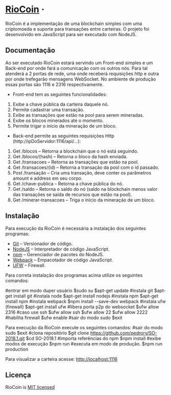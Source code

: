 
# [RioCoin](https://github.com/pedrorv/SO-2018.1) ·          
RioCoin é a implementação de uma blockchain simples com uma criptomoeda e suporte para transações entre carteiras.
O projeto foi desenvolvido em JavaScript para ser executado com NodeJS.
## Documentação
Ao ser executado RioCoin estará servindo um Front-end simples e um Back-end por onde fará a comunicação com os outros nós. Para tal atenderá a 2 portas de rede, uma onde receberá requisições http e outra por onde trefegarão mensagens WebSocket. No ambiente de produção essas portas são 1116 e 2316 respectivamente.
*	Front-end tem as seguintes funcionalidades: 
1.	Exibe a chave pública da carteira daquele nó.
2.	Permite cadastrar uma transação.
3.	Exibe as transações que estão na pool para serem mineradas.
4.	Exibe os blocos minerados até o momento.
5.	Permite trigar o início da mineração de um bloco.

*	Back-end permite as seguintes requisições Http (http://ipDoServidor:1116/api/...):
1.	Get /blocos – Retorna a blockchain que o nó está seguindo.
2.	Get /blocos/(hash) – Retorna o bloco da hash enviada.
3.	Get /transacoes – Retorna as transações que estão na pool.
4.	Get /transacoes/(id) – Retorna a transação da pool com o id passado.
5.	Post /transação – Cria uma transação, deve conter os parâmetros amount e address em seu corpo.
6.	Get /chave-publica – Retorna a chave pública do nó.
7.	Get /saldo – Retorna o saldo do nó (saldo na blockchain menos valor das transações se saída de recursos que estão na pool).
8.	Get /minerar-transacoes – Triga o início da mineração de um bloco.

## Instalação
Para execução da RioCoin é necessária a instalação dos seguintes programas:

*	[Git](https://git-scm.com/) – Versionador de código.
*	[NodeJS](https://nodejs.org/en/) – Interpretador de código JavaScript.
*	[npm](https://www.npmjs.com/) – Gerenciador de pacotes do NodeJS.
*	[Webpack](https://webpack.js.org/) – Empacotador de código JavaScript.
*	[UFW](https://help.ubuntu.com/community/UFW) – Firewall.

Para correta instalação dos programas acima utilize os seguintes comandos:

#entrar em modo duper usuário
$sudo su
$apt-get update
#instala git
$apt-get install git
#instala node
$apt-get install nodejs
#instala npm
$apt-get install npm
#instala webpack
$npm install --save-dev webpack
#instala ufw (firewall)
$apt-get install ufw
#libera porta p2p do websocket
$ufw allow 2316
#caso use ssh
$ufw allow ssh
$ufw allow 22
$ufw allow 2222
#habilita firewall
$ufw enable
#sair do modo sudo
$exit

Para execução da RioCoin execute os seguintes comandos:
#sair do modo sudo
$exit
#clona repositório
$git clone https://github.com/pedrorv/SO-2018.1.git
$cd SO-2018.1
#importa referências do npm
$npm install
#exibe modos de execução
$npm run
#executa em modo de produção.
$npm run production

Para visualizar a carteira acesse: [http://localhost:1116](http://localhost:1116)

## Licença
RioCoin is [MIT licensed](https://github.com/facebook/react/blob/master/LICENSE)

